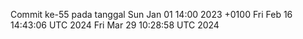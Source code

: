 Commit ke-55 pada tanggal Sun Jan 01 14:00 2023 +0100
Fri Feb 16 14:43:06 UTC 2024
Fri Mar 29 10:28:58 UTC 2024
